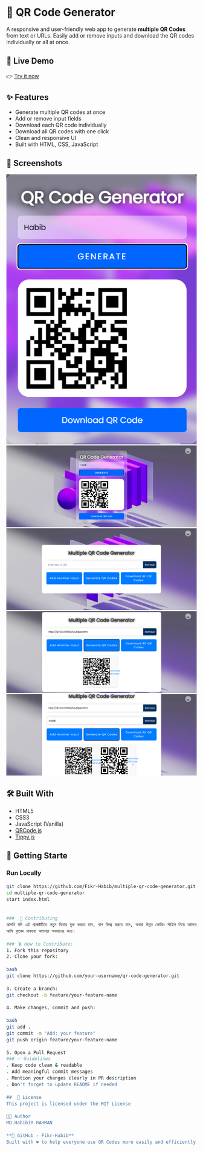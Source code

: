 # 🧾  QR Code Generator

A responsive and user-friendly web app to generate **multiple QR Codes** from text or URLs. Easily add or remove inputs and download the QR codes individually or all at once.


## 🔗 Live Demo
👉 [Try it now](https://your-live-url.vercel.app)  


## ✨ Features
- Generate multiple QR codes at once
- Add or remove input fields
- Download each QR code individually
- Download all QR codes with one click
- Clean and responsive UI
- Built with HTML, CSS, JavaScript

## 📸 Screenshots
![Main User Interface of QR Code Generator](screenshots/main-ui.png.png)
![Adding a New Input Field](screenshots/add-input.png.png)
![Generating Multiple QR Codes](screenshots/multiple-generate-qr.png.png)
![Download Button for QR Codes](screenshots/download-button.png.png)
![Adding Another Input Field](screenshots/add-another-input.png.png)


## 🛠️ Built With
- HTML5  
- CSS3  
- JavaScript (Vanilla)  
- [QRCode.js](https://davidshimjs.github.io/qrcodejs/)  
- [Tippy.js](https://atomiks.github.io/tippyjs/)

## 🚀 Getting Starte
### Run Locally

```bash
git clone https://github.com/Fikr-Habib/multiple-qr-code-generator.git
cd multiple-qr-code-generator
start index.html


###  🤝 Contributing
আপনি যদি এই প্রজেক্টটিতে নতুন ফিচার যুক্ত করতে চান, বাগ ফিক্স করতে চান, অথবা উন্নত কোডিং স্টাইল নিয়ে আসতে চান — আপনি একেবারেই স্বাগতম! 😊
আমি কৃতজ্ঞ থাকবো আপনার অবদানের জন্য।

### 🪜 How to Contribute:
1. Fork this repository
2. Clone your fork:

bash
git clone https://github.com/your-username/qr-code-generator.git

3. Create a branch:
git checkout -b feature/your-feature-name

4. Make changes, commit and push:

bash
git add .
git commit -m "Add: your feature"
git push origin feature/your-feature-name

5. Open a Pull Request
### ✅ Guidelines
. Keep code clean & readable
. Add meaningful commit messages
. Mention your changes clearly in PR description
. Don't forget to update README if needed

##  📄 License
This project is licensed under the MIT License

👨‍💻 Author
MD.HabibIR RAHMAN

**🔗 GitHub - Fikr-Habib**
Built with ❤️ to help everyone use QR Codes more easily and efficiently.